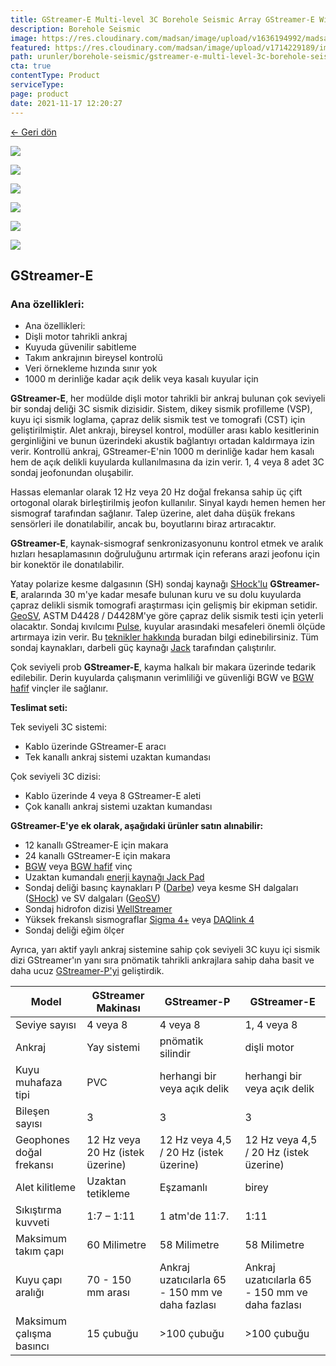 ```yaml
---
title: GStreamer-E Multi-level 3C Borehole Seismic Array GStreamer-E With Motor Driven Anchoring System
description: Borehole Seismic
image: https://res.cloudinary.com/madsan/image/upload/v1636194992/madsan-stock/IMG_3200_nsgux0.jpg
featured: https://res.cloudinary.com/madsan/image/upload/v1714229189/image1_ssuqum.jpg
path: urunler/borehole-seismic/gstreamer-e-multi-level-3c-borehole-seismic-array-gstreamer-e-with-motor-driven-anchoring-system
cta: true
contentType: Product
serviceType: 
page: product
date: 2021-11-17 12:20:27
---
```


[←  Geri dön](/urunler/borehole-seismic)

[![]( https://res.cloudinary.com/madsan/image/upload/v1714229189/image1_ssuqum.jpg)](https://res.cloudinary.com/madsan/image/upload/v1714229189/image1_ssuqum.jpg)


<div class="row">
<div class="col-md-2">

[![](https://res.cloudinary.com/madsan/image/upload/v1714229189/image2_xt5ueh.jpg)](https://res.cloudinary.com/madsan/image/upload/v1714229189/image2_xt5ueh.jpg)

</div>
<div class="col-md-2">

[![](https://res.cloudinary.com/madsan/image/upload/v1714229189/image3_hofyfy.jpg)](https://res.cloudinary.com/madsan/image/upload/v1714229189/image3_hofyfy.jpg)

</div>
<div class="col-md-2">

[![](https://res.cloudinary.com/madsan/image/upload/v1714229189/image4_gkdef6.jpg)](https://res.cloudinary.com/madsan/image/upload/v1714229189/image4_gkdef6.jpg)

</div>
<div class="col-md-2">

[![](https://res.cloudinary.com/madsan/image/upload/v1714228769/image5_l02tyw.jpg)](https://res.cloudinary.com/madsan/image/upload/v1714228769/image5_l02tyw.jpg)

</div>
<div class="col-md-2">

[![](https://res.cloudinary.com/madsan/image/upload/v1714229189/image6_gea24f.jpg)](https://res.cloudinary.com/madsan/image/upload/v1714229189/image6_gea24f.jpg)

</div>

</div>

## GStreamer-E

### Ana özellikleri:

*   Ana özellikleri:
*   Dişli motor tahrikli ankraj
*   Kuyuda güvenilir sabitleme
*   Takım ankrajının bireysel kontrolü
*   Veri örnekleme hızında sınır yok
*   1000 m derinliğe kadar açık delik veya kasalı kuyular için


**GStreamer-E**, her modülde dişli motor tahrikli bir ankraj bulunan çok seviyeli bir sondaj deliği 3C sismik dizisidir. Sistem, dikey sismik profilleme (VSP), kuyu içi sismik loglama, çapraz delik sismik test ve tomografi (CST) için geliştirilmiştir. Alet ankrajı, bireysel kontrol, modüller arası kablo kesitlerinin gerginliğini ve bunun üzerindeki akustik bağlantıyı ortadan kaldırmaya izin verir. Kontrollü ankraj, GStreamer-E'nin 1000 m derinliğe kadar hem kasalı hem de açık delikli kuyularda kullanılmasına da izin verir. 1, 4 veya 8 adet 3C sondaj jeofonundan oluşabilir.

Hassas elemanlar olarak 12 Hz veya 20 Hz doğal frekansa sahip üç çift ortogonal olarak birleştirilmiş jeofon kullanılır. Sinyal kaydı hemen hemen her sismograf tarafından sağlanır. Talep üzerine, alet daha düşük frekans sensörleri ile donatılabilir, ancak bu, boyutlarını biraz artıracaktır.

**GStreamer-E**, kaynak-sismograf senkronizasyonunu kontrol etmek ve aralık hızları hesaplamasının doğruluğunu artırmak için referans arazi jeofonu için bir konektör ile donatılabilir.

Yatay polarize kesme dalgasının (SH) sondaj kaynağı [SHock'lu](https://geodevice.ca/product/shock/) **GStreamer-E**, aralarında 30 m'ye kadar mesafe bulunan kuru ve su dolu kuyularda çapraz delikli sismik tomografi araştırması için gelişmiş bir ekipman setidir. [GeoSV](https://geodevice.ca/product/geosv/), ASTM D4428 / D4428M'ye göre çapraz delik sismik testi için yeterli olacaktır. Sondaj kıvılcımı [Pulse](https://geodevice.ca/product/pulse/), kuyular arasındaki mesafeleri önemli ölçüde artırmaya izin verir. Bu [teknikler hakkında](https://geodevice.ca/info/publications/) buradan bilgi edinebilirsiniz. Tüm sondaj kaynakları, darbeli güç kaynağı [Jack](https://geodevice.ca/product/jack/) tarafından çalıştırılır.

Çok seviyeli prob **GStreamer-E**, kayma halkalı bir makara üzerinde tedarik edilebilir. Derin kuyularda çalışmanın verimliliği ve güvenliği BGW ve [BGW hafif](https://geodevice.ca/product/bgw_light/) vinçler ile sağlanır.

**Teslimat seti:**

Tek seviyeli 3C sistemi:

*   Kablo üzerinde GStreamer-E aracı
*   Tek kanallı ankraj sistemi uzaktan kumandası


Çok seviyeli 3C dizisi:

*   Kablo üzerinde 4 veya 8 GStreamer-E aleti
*   Çok kanallı ankraj sistemi uzaktan kumandası


**GStreamer-E'ye ek olarak, aşağıdaki ürünler satın alınabilir:**

*   12 kanallı GStreamer-E için makara
*   24 kanallı GStreamer-E için makara
*   [BGW](https://geodevice.ca/product/bgw/) veya [BGW hafif](https://geodevice.ca/product/bgw_light/) vinç
*   Uzaktan kumandalı [enerji kaynağı Jack Pad](https://geodevice.ca/product/jack/)
*   Sondaj deliği basınç kaynakları P ([Darbe](https://geodevice.ca/product/pulse/)) veya kesme SH dalgaları ([SHock](https://geodevice.ca/product/shock/)) ve SV dalgaları ([GeoSV](https://geodevice.ca/product/geosv/))
*   Sondaj hidrofon dizisi [WellStreamer](https://geodevice.ca/product/wellstreamer/)
*   Yüksek frekanslı sismograflar [Sigma 4+](https://geodevice.ca/product/sigma4/) veya [DAQlink 4](https://geodevice.ca/product/daqlink4/)
*   Sondaj deliği eğim ölçer


Ayrıca, yarı aktif yaylı ankraj sistemine sahip çok seviyeli 3C kuyu içi sismik dizi GStreamer'ın yanı sıra pnömatik tahrikli ankrajlara sahip daha basit ve daha ucuz [GStreamer-P'yi](https://geodevice.ca/product/gstreamer-p/) geliştirdik.

<div class="table-responsive"> 

| Model            | GStreamer Makinası  | GStreamer-P     | GStreamer-E |
|------------------|--------------------|-----------------|-----------|
| Seviye sayısı    | 4 veya 8            | 4 veya 8      | 1, 4 veya 8 |
| Ankraj           | Yay sistemi         | pnömatik silindir| dişli motor |
| Kuyu muhafaza tipi| PVC                | herhangi bir veya açık delik| herhangi bir veya açık delik |
| Bileşen sayısı   | 3                   | 3                | 3         |
| Geophones doğal frekansı| 12 Hz veya 20 Hz (istek üzerine)| 12 Hz veya 4,5 / 20 Hz (istek üzerine)| 12 Hz veya 4,5 / 20 Hz (istek üzerine) |
| Alet kilitleme   | Uzaktan tetikleme   | Eşzamanlı         | birey    |
| Sıkıştırma kuvveti| 1:7 – 1:11         | 1 atm'de 11:7.      | 1:11 |
| Maksimum takım çapı| 60 Milimetre     | 58 Milimetre     | 58 Milimetre         |
| Kuyu çapı aralığı| 70 - 150 mm arası   | Ankraj uzatıcılarla 65 - 150 mm ve daha fazlası | Ankraj uzatıcılarla 65 - 150 mm ve daha fazlası |
| Maksimum çalışma basıncı| 15 çubuğu   | >100 çubuğu     |   >100 çubuğu       |
</div>
